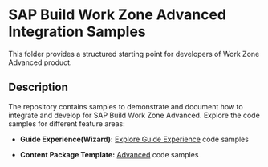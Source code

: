 # SAP Build Work Zone Advanced Integration Samples

This folder provides a structured starting point for developers of Work Zone Advanced product. 

## Description

The repository contains samples to demonstrate and document how to integrate and develop for SAP Build Work Zone Advanced. Explore the code samples for different feature areas:

- **Guide Experience(Wizard):**
  [Explore Guide Experience](./wizard/README.md) code samples

- **Content Package Template:**
  [Advanced](./content-package-template/README.md) code samples